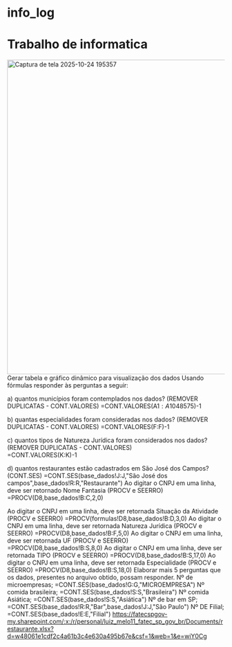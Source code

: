 # info_log
# Trabalho de informatica
<img width="1882" height="727" alt="Captura de tela 2025-10-24 195357" src="https://github.com/user-attachments/assets/346f82b1-7126-427e-aa93-82fb5be1f30e" />
Gerar tabela e gráfico dinâmico para visualização dos dados
Usando fórmulas responder às perguntas a seguir: 

a) quantos municípios foram contemplados nos dados? (REMOVER DUPLICATAS - CONT.VALORES) 
      =CONT.VALORES(A$1:A$1048575)-1
      
b) quantas especialidades foram consideradas nos dados? (REMOVER DUPLICATAS - CONT.VALORES)
      =CONT.VALORES(F:F)-1
      
c) quantos tipos de Natureza Jurídica foram considerados nos dados? (REMOVER DUPLICATAS - CONT.VALORES)  
      =CONT.VALORES(K:K)-1
      
d) quantos restaurantes estão cadastrados em  São José dos Campos? (CONT.SES) 
      =CONT.SES(base_dados!J:J,"São José dos campos",base_dados!R:R,"Restaurante")
 Ao digitar o CNPJ em uma linha, deve ser retornado Nome Fantasia (PROCV e SEERRO)
        =PROCV(D8,base_dados!B:C,2,0)
        
 Ao digitar o CNPJ em uma linha, deve ser retornada Situação da Atividade (PROCV e SEERRO)
        =PROCV(formulas!D8,base_dados!B:D,3,0)
Ao digitar o CNPJ em uma linha, deve ser retornada Natureza Jurídica (PROCV e SEERRO) 
         =PROCV(D8,base_dados!B:F,5,0)
Ao digitar o CNPJ em uma linha, deve ser retornada UF (PROCV e SEERRO)
         =PROCV(D8,base_dados!B:S,8,0)
Ao digitar o CNPJ em uma linha, deve ser retornada TIPO (PROCV e SEERRO)
            =PROCV(D8,base_dados!B:S,17,0)
Ao digitar o CNPJ em uma linha, deve ser retornada Especialidade (PROCV e SEERRO)
            =PROCV(D8,base_dados!B:S,18,0)
Elaborar mais 5 perguntas que os dados, presentes no arquivo obtido, possam responder.
          Nº de microempresas; =CONT.SES(base_dados!G:G,"MICROEMPRESA")
          Nº comida brasileira; =CONT.SES(base_dados!S:S,"Brasileira")
          Nº comida Asiática; =CONT.SES(base_dados!S:S,"Asiática")
          Nº de bar em SP; =CONT.SES(base_dados!R:R,"Bar",base_dados!J:J,"São Paulo")
          Nº DE Filial; =CONT.SES(base_dados!E:E,"Filial")
https://fatecspgov-my.sharepoint.com/:x:/r/personal/luiz_melo11_fatec_sp_gov_br/Documents/restaurante.xlsx?d=w48061e1cdf2c4a61b3c4e630a495b67e&csf=1&web=1&e=wiY0Cg
